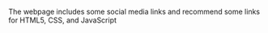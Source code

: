 The webpage includes some social media links and recommend some links for HTML5, CSS, and JavaScript
